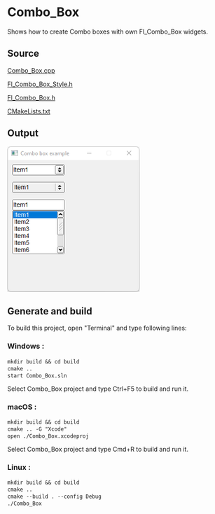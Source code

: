 # Combo_Box

Shows how to create Combo boxes with own Fl_Combo_Box widgets.

## Source

[Combo_Box.cpp](Combo_Box.cpp)

[Fl_Combo_Box_Style.h](Fl_Combo_Box_Style.h)

[Fl_Combo_Box.h](Fl_Combo_Box.h)

[CMakeLists.txt](CMakeLists.txt)

## Output

![output](../../../docs/Pictures/Examples/Combo_Box.png)

## Generate and build

To build this project, open "Terminal" and type following lines:

### Windows :

``` shell
mkdir build && cd build
cmake .. 
start Combo_Box.sln
```

Select Combo_Box project and type Ctrl+F5 to build and run it.

### macOS :

``` shell
mkdir build && cd build
cmake .. -G "Xcode"
open ./Combo_Box.xcodeproj
```

Select Combo_Box project and type Cmd+R to build and run it.

### Linux :

``` shell
mkdir build && cd build
cmake .. 
cmake --build . --config Debug
./Combo_Box
```
